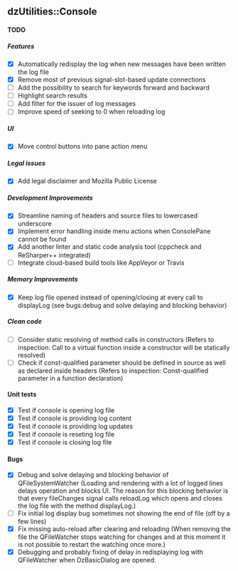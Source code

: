 dzUtilities::Console
---

#### TODO

##### Features
+ [x] Automatically redisplay the log when new messages have been written the log file
+ [x] Remove most of previous signal-slot-based update connections
+ [ ] Add the possibility to search for keywords forward and backward
+ [ ] Highlight search results
+ [ ] Add filter for the issuer of log messages
+ [ ] Improve speed of seeking to 0 when reloading log

##### UI
+ [x] Move control buttons into pane action menu

##### Legal issues
+ [x] Add legal disclaimer and Mozilla Public License

##### Development Improvements
+ [x] Streamline naming of headers and source files to lowercased underscore
+ [x] Implement error handling inside menu actions when ConsolePane cannot be found
+ [x] Add another linter and static code analysis tool (cppcheck and ReSharper++ integrated)
+ [ ] Integrate cloud-based build tools like AppVeyor or Travis

##### Memory Improvements
+ [x] Keep log file opened instead of opening/closing at every call to displayLog
      (see bugs:debug and solve delaying and blocking behavior)

##### Clean code
+ [ ] Consider static resolving of method calls in constructors
      (Refers to inspection: Call to a virtual function inside a constructor will be statically resolved)
+ [ ] Check if const-qualified parameter should be defined in source as well as declared inside headers
      (Refers to inspection: Const-qualified parameter in a function declaration)

#### Unit tests
+ [x] Test if console is opening log file
+ [x] Test if console is providing log content
+ [x] Test if console is providing log updates
+ [x] Test if console is reseting log file
+ [x] Test if console is closing log file

#### Bugs
+ [x] Debug and solve delaying and blocking behavior of QFileSystemWatcher
      (Loading and rendering with a lot of logged lines delays operation and blocks UI.
       The reason for this blocking behavior is that every fileChanges signal calls
       reloadLog which opens and closes the log file with the method displayLog.)
+ [ ] Fix initial log display bug sometimes not showing the end of file (off by a few lines)
+ [x] Fix missing auto-reload after clearing and reloading
      (When removing the file the QFileWatcher stops watching for changes and at
       this moment it is not possible to restart the watching once more.)
+ [x] Debugging and probably fixing of delay in redisplaying log with QFileWatcher
      when DzBasicDialog are opened.
